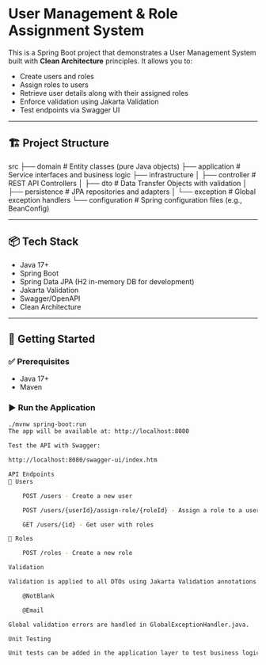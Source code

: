 # User Management & Role Assignment System

This is a Spring Boot project that demonstrates a User Management System built with **Clean Architecture** principles. It allows you to:

- Create users and roles
- Assign roles to users
- Retrieve user details along with their assigned roles
- Enforce validation using Jakarta Validation
- Test endpoints via Swagger UI

---

## 🏗️ Project Structure

src
├── domain # Entity classes (pure Java objects)
├── application # Service interfaces and business logic
├── infrastructure
│ ├── controller # REST API Controllers
│ ├── dto # Data Transfer Objects with validation
│ ├── persistence # JPA repositories and adapters
│ └── exception # Global exception handlers
└── configuration # Spring configuration files (e.g., BeanConfig)


---

## 📦 Tech Stack

- Java 17+
- Spring Boot
- Spring Data JPA (H2 in-memory DB for development)
- Jakarta Validation
- Swagger/OpenAPI
- Clean Architecture

---

## 🚀 Getting Started

### ✅ Prerequisites

- Java 17+
- Maven

### ▶️ Run the Application

```bash
./mvnw spring-boot:run
The app will be available at: http://localhost:8080

Test the API with Swagger:

http://localhost:8080/swagger-ui/index.htm

API Endpoints
👤 Users

    POST /users - Create a new user

    POST /users/{userId}/assign-role/{roleId} - Assign a role to a user

    GET /users/{id} - Get user with roles

🔑 Roles

    POST /roles - Create a new role

Validation

Validation is applied to all DTOs using Jakarta Validation annotations like:

    @NotBlank

    @Email

Global validation errors are handled in GlobalExceptionHandler.java.

Unit Testing

Unit tests can be added in the application layer to test business logic, and optionally for controllers using mock services.